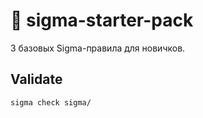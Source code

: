 # 🧾 sigma-starter-pack  
3 базовых Sigma-правила для новичков.

## Validate
```bash
sigma check sigma/